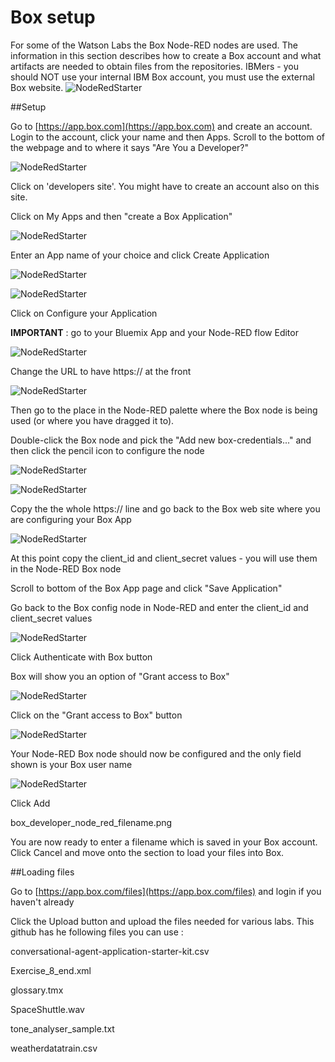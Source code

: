 # Box setup

For some of the Watson Labs the Box Node-RED nodes are used.  The information in this section describes how to create a Box account and what artifacts are needed to obtain files from the repositories.  IBMers - you should NOT use your internal IBM Box account, you must use the external Box website.
![NodeRedStarter](images/dropbox_option.png)

##Setup

Go to [https://app.box.com](https://app.box.com) and create an account.  Login to the account, click your name and then Apps.  Scroll to the bottom of the webpage and to where it says "Are You a Developer?"

![NodeRedStarter](images/box_developer_create.png)

Click on 'developers site'.  You might have to create an account also on this site.

Click on My Apps and then "create a Box Application"

![NodeRedStarter](images/box_developer_create_box_app.png)

Enter an App name of your choice and click Create Application

![NodeRedStarter](images/box_create2.png)

![NodeRedStarter](images/box_developer_create_box_app_success.png)

Click on Configure your Application

**IMPORTANT** : go to your Bluemix App and your Node-RED flow Editor

![NodeRedStarter](images/box_developer_bmix_http.png)

Change the URL to have https:// at the front

![NodeRedStarter](images/box_developer_bmix_https.png)

Then go to the place in the Node-RED palette where the Box node is being used (or where you have dragged it to).  

Double-click the Box node and pick the "Add new box-credentials..." and then click the pencil icon to configure the node

![NodeRedStarter](images/box_developer_bmix_node_edit_add.png)


![NodeRedStarter](images/box_developer_bmix_redirect_uri.png)

Copy the the whole https:// line and go back to the Box web site where you are configuring your Box App

![NodeRedStarter](images/box_developer_bmix_redirect_uri_box.png)

At this point copy the client_id and client_secret values - you will use them in the Node-RED Box node

Scroll to bottom of the Box App page and click "Save Application"

Go back to the Box config node in Node-RED and enter the client_id and client_secret values 

![NodeRedStarter](images/box_developer_node_red_client_secret.png)

Click Authenticate with Box button

Box will show you an option of "Grant access to Box" 

![NodeRedStarter](images/box_developer_node_red_auth_box.png)

Click on the "Grant access to Box" button

![NodeRedStarter](images/box_developer_node_red_authorised.png)

Your Node-RED Box node should now be configured and the only field shown is your Box user name 

![NodeRedStarter](images/box_developer_node_red_configured.png)

Click Add

box_developer_node_red_filename.png

You are now ready to enter a filename which is saved in your Box account.  Click Cancel and move onto the section to load your files into Box.

##Loading files

Go to [https://app.box.com/files](https://app.box.com/files) and login if you haven't already

Click the Upload button and upload the files needed for various labs.  This github has he following files you can use :

conversational-agent-application-starter-kit.csv

Exercise_8_end.xml

glossary.tmx

SpaceShuttle.wav

tone_analyser_sample.txt

weatherdatatrain.csv








